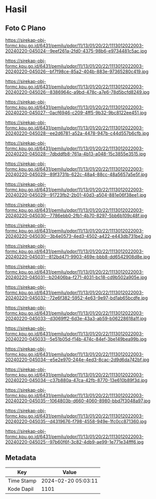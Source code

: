 # Hasil

## Foto C Plano

https://sirekap-obj-formc.kpu.go.id/6431/pemilu/pdpr/11/13/01/20/22/1113012022003-20240220-045024--9eef261a-2fd0-4375-98b6-e9734481c5ac.jpg

https://sirekap-obj-formc.kpu.go.id/6431/pemilu/pdpr/11/13/01/20/22/1113012022003-20240220-045026--bf7f98ce-85a2-404b-883e-97365280c419.jpg

https://sirekap-obj-formc.kpu.go.id/6431/pemilu/pdpr/11/13/01/20/22/1113012022003-20240220-045026--8386964c-a9bd-478c-a7e6-78d5bcfd8249.jpg

https://sirekap-obj-formc.kpu.go.id/6431/pemilu/pdpr/11/13/01/20/22/1113012022003-20240220-045027--0acf6946-c209-4ff5-9b32-9bc8122ee451.jpg

https://sirekap-obj-formc.kpu.go.id/6431/pemilu/pdpr/11/13/01/20/22/1113012022003-20240220-045028--ee2d6781-a52a-4478-947b-c44d557b6cfb.jpg

https://sirekap-obj-formc.kpu.go.id/6431/pemilu/pdpr/11/13/01/20/22/1113012022003-20240220-045028--7dbddfb8-761a-4b13-a048-15c3855e3515.jpg

https://sirekap-obj-formc.kpu.go.id/6431/pemilu/pdpr/11/13/01/20/22/1113012022003-20240220-045029--89f3731b-622c-48a4-88cc-48a5657a5e5f.jpg

https://sirekap-obj-formc.kpu.go.id/6431/pemilu/pdpr/11/13/01/20/22/1113012022003-20240220-045029--91723fb2-2b01-40d3-a504-881e06f38ee1.jpg

https://sirekap-obj-formc.kpu.go.id/6431/pemilu/pdpr/11/13/01/20/22/1113012022003-20240220-045030--7786ebb0-2fb1-4b70-8297-5bb6b109c48f.jpg

https://sirekap-obj-formc.kpu.go.id/6431/pemilu/pdpr/11/13/01/20/22/1113012022003-20240220-045030--3b4e0573-4ed3-4502-a422-e443db731be2.jpg

https://sirekap-obj-formc.kpu.go.id/6431/pemilu/pdpr/11/13/01/20/22/1113012022003-20240220-045031--812bd471-9903-469e-bbb8-dd6542908d8e.jpg

https://sirekap-obj-formc.kpu.go.id/6431/pemilu/pdpr/11/13/01/20/22/1113012022003-20240220-045031--b20406ba-f271-4031-bc18-cd9b502a905e.jpg

https://sirekap-obj-formc.kpu.go.id/6431/pemilu/pdpr/11/13/01/20/22/1113012022003-20240220-045032--72e6f382-5952-4e63-9e97-bd1ab65bcdfe.jpg

https://sirekap-obj-formc.kpu.go.id/6431/pemilu/pdpr/11/13/01/20/22/1113012022003-20240220-045033--d3069ff2-6d3e-43a3-ab59-b06228618a1f.jpg

https://sirekap-obj-formc.kpu.go.id/6431/pemilu/pdpr/11/13/01/20/22/1113012022003-20240220-045033--5e51b05d-f14b-474c-84ef-3be149bea99b.jpg

https://sirekap-obj-formc.kpu.go.id/6431/pemilu/pdpr/11/13/01/20/22/1113012022003-20240220-045034--e5e2e970-244e-4ed3-8cac-2d9d6da742bf.jpg

https://sirekap-obj-formc.kpu.go.id/6431/pemilu/pdpr/11/13/01/20/22/1113012022003-20240220-045034--c37b880a-47ca-42fb-8770-13e610b89f3d.jpg

https://sirekap-obj-formc.kpu.go.id/6431/pemilu/pdpr/11/13/01/20/22/1113012022003-20240220-045035--1064803b-d660-4060-8980-bbd7f3048a97.jpg

https://sirekap-obj-formc.kpu.go.id/6431/pemilu/pdpr/11/13/01/20/22/1113012022003-20240220-045035--d4319676-f798-4558-949e-1fc0cc871360.jpg

https://sirekap-obj-formc.kpu.go.id/6431/pemilu/pdpr/11/13/01/20/22/1113012022003-20240220-045025--97b60f6f-3c82-4db9-ae99-1e771e34fff6.jpg


## Metadata

| Key        | Value               |
| ---------- | ------------------- |
| Time Stamp | 2024-02-20 05:03:11 |
| Kode Dapil | 1101                |



